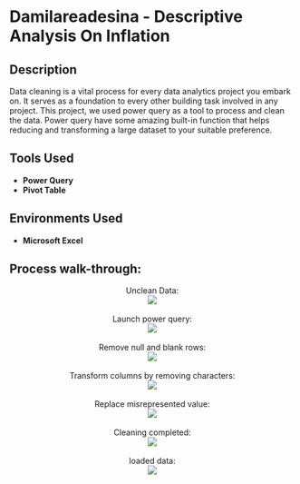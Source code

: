 <h1>Damilareadesina - Descriptive Analysis On Inflation</h1>

<h2>Description</h2>
Data cleaning is a vital process for every data analytics project you embark on. It serves as a foundation to every other building task involved in any project. This project, we used power query as a tool to process and clean the data. Power query have some amazing built-in function that helps reducing and transforming a large dataset to your suitable preference.
<br />


<h2>Tools Used</h2>

- <b>Power  Query</b>
- <b>Pivot  Table</b>


<h2>Environments Used </h2>

- <b>Microsoft Excel</b>

<h2>Process walk-through:</h2>

<p align="center">
Unclean Data: <br/>
<img src="https://user-images.githubusercontent.com/126564128/230529966-0f4aa79e-fff3-491c-b376-d69bcdfdd68d.JPG"/>
<br />
<br />
Launch power query:  <br/>
<img src="https://user-images.githubusercontent.com/126564128/230532945-cfdc7308-6c1e-424c-987c-36cb11448c75.JPG"/>
<br />
<br />
Remove null and blank rows: <br/>
<img src="https://user-images.githubusercontent.com/126564128/230533727-fbc5bbc9-e77a-4f8f-8666-0834e3cdbd0b.JPG"/>
<br />
<br />
Transform columns by removing characters:  <br/>
<img src="https://user-images.githubusercontent.com/126564128/230533719-1a96f852-fe3e-4329-a9fa-93761b1e140a.JPG"/>
<br />
<br />
Replace misrepresented value:  <br/>
<img src="https://user-images.githubusercontent.com/126564128/230533741-3584afe7-1a40-4395-af40-565c5fea74f9.JPG"/>
<br />
<br />
Cleaning completed:  <br/>
<img src="https://user-images.githubusercontent.com/126564128/230533777-a9ba6818-d72e-49ee-8bb0-a05d60588d2c.JPG"/>
<br />
<br />
loaded data:  <br/>
<img src="https://user-images.githubusercontent.com/126564128/230533796-ac2bb7b7-c67f-4ab2-ab1f-83db724b7137.JPG"/>
</p>


<!--
 ```diff
- text in red
+ text in green
! text in orange
# text in gray
@@ text in purple (and bold)@@
```
--!>
